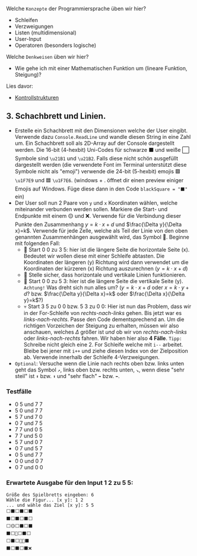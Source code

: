Welche ``Konzepte`` der Programmiersprache üben wir hier?
* Schleifen
* Verzweigungen
* Listen (multidimensional)
* User-Input
* Operatoren (besonders logische)

Welche ``Denkweisen`` üben wir hier?
* Wie gehe ich mit einer Mathematischen Funktion um (lineare Funktion, Steigung)?

Lies davor:
* [Kontrollstrukturen](https://github.com/MrStrelow/BBRZ/blob/main/JET/modul_1_c%23_basics/L02BasicProgrammingConcepts/Skripten/L02.0Kontrollstrukturen.md)

## 3. Schachbrett und Linien.
* Erstelle ein Schachbrett mit den Dimensionen welche der User eingibt. Verwende dazu `Console.ReadLine` und wandle diesen String in eine Zahl um. Ein Schachbrett soll als 2D-Array auf der Console dargestellt werden. Die 16-bit (4-hexbit) Uni-Codes für schwarze ⬛ und weiße ⬜ Symbole sind `\u21B1` und `\u21B2`. Falls diese nicht schön ausgefüllt dargestellt werden (die verwendete Font im Terminal unterstützt diese Symbole nicht als "emoji") verwende die 24-bit (5-hexbit) emojis 🟩 `\u1F7E9` und 🟦 `\u1F7E6`. (windows + . öffnet dir einen preview einiger Emojis auf Windows. Füge diese dann in den Code ``blackSquare = "⬛"`` ein)
* Der User soll nun 2 Paare von `y` und `x` Koordinaten wählen, welche miteinander verbunden werden sollen. Markiere die Start- und Endpunkte mit einem 🟡 und ❌. Verwende für die Verbindung dieser Punkte den Zusammenhang $y=k\cdot x+d$ und $\frac{\Delta y}{\Delta x}=k$. Verwende für jede Zelle, welche als Teil der Linie von den oben genannten Zusammenhängen ausgewählt wird, das Symbol 🔸.
Beginne mit folgenden Fall:
    * 🙂 Start 0 0 zu 3 5: hier ist die längere Seite die horizontale Seite (x). Bedeutet wir wollen diese mit einer Schleife abtasten. Die Koordinaten der längeren (y) Richtung wird dann verwendet um die Koordinaten der kürzeren (x) Richtung auszurechnen ($y=k\cdot x+d$)
    * 🙂 Stelle sicher, dass horizontale und vertikale Linien funktionieren.
    * 🤔 Start 0 0 zu 5 3: hier ist die längere Seite die vertikale Seite (y). ``Achtung!`` Was dreht sich nun alles um? ($y=k\cdot x+d$ oder $x=k\cdot y+d$? bzw. $\frac{\Delta y}{\Delta x}=k$ oder $\frac{\Delta x}{\Delta y}=k$?)
    * 💀 Start 3 5 zu 0 0 bzw. 5 3 zu 0 0: Hier ist nun das Problem, dass wir in der For-Schleife von *rechts-nach-links* gehen. Bis jetzt war es *links-nach-rechts*. Passe den Code dementsprechend an. Um die richtigen Vorzeichen der Steigung zu erhalten, müssen wir also anschauen, welches $\Delta$ größer ist *und* ob wir von *rechts-nach-links* oder *links-nach-rechts* fahren. Wir haben hier also **4 Fälle**.  `Tipp:` Schreibe nicht gleich eine 2. For Schleife welche mit `i--` arbeitet. Bleibe bei jener mit `i++` und ziehe diesen Index von der Zielposition ab. Verwende innerhalb der Schleife 4-Verzweigungen.
* ``Optional``: Versuche wenn die Linie nach rechts oben bzw. links unten geht das Symbol `↗️`, links oben bzw. rechts unten, `↘️`, wenn diese "sehr steil" ist ``⬇️`` bzw. ``⬆️`` und "sehr flach" ``➡️`` bzw. ``⬅️``. 

### Testfälle
- 0 5 und 7 7
- 5 0 und 7 7
- 5 7 und 7 0
- 0 7 und 7 5
- 7 7 und 0 5
- 7 7 und 5 0
- 5 7 und 0 7
- 0 7 und 5 7
- 0 5 und 7 7
- 0 0 und 0 7
- 0 7 und 0 0

### Erwartete Ausgabe für den Input 1 2 zu 5 5:
```Größe des Spielbretts eingeben: 6
Größe des Spielbretts eingeben: 6
Wähle die Figur... [x y]: 1 2
... und wähle das Ziel [x y]: 5 5
⬜⬛⬜⬛⬜⬛
⬛⬜⬛⬜⬛⬜
⬜🟡⬜⬛⬜⬛
⬛⬜🔸⬜⬛⬜
⬜⬛⬜🔸🔸⬛
⬛⬜⬛⬜⬛❌
```